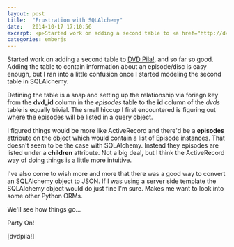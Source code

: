 ```yaml
---
layout: post
title:  "Frustration with SQLAlchemy"
date:   2014-10-17 17:10:56
excerpt: <p>Started work on adding a second table to <a href="http://dvdpila.thehoick.com" rel="nofollow">DVD Pila!</a>, and so far so good.  Adding the table to contain information about an episode/disc is easy enough, but I ran into a little confusion once I started modeling the second table in SQLAlchemy.</p>
categories: emberjs
---
```


<p>Started work on adding a second table to <a href="http://dvdpila.thehoick.com" rel="nofollow">DVD Pila!</a>, and so far so good.  Adding the table to contain information about an episode/disc is easy enough, but I ran into a little confusion once I started modeling the second table in SQLAlchemy.</p>

<p>Defining the table is a snap and setting up the relationship via foriegn key from the <strong>dvd_id</strong> column in the <em>episodes</em> table to the <strong>id</strong> column of the <em>dvds</em> table is equally trivial.  The small hiccup I first encountered is figuring out where the episodes will be listed in a query object.</p>

<p>I figured things would be more like ActiveRecord and there'd be a <strong>episodes</strong> attribute on the object which would contain a list of Episode instances.  That doesn't seem to be the case with SQLAlchemy. Instead they episodes are listed under a <strong>children</strong> attribute.  Not a big deal, but I think the ActiveRecord way of doing things is a little more intuitive.</p>

<p>I've also come to wish more and more that there was a good way to convert an SQLAlchemy object to JSON.  If I was using a server side template the SQLAlchemy object would do just fine I'm sure.  Makes me want to look into some other Python ORMs.</p>

<p>We'll see how things go...</p>

<p>Party On!</p>

<p>[dvdpila!]</p>

